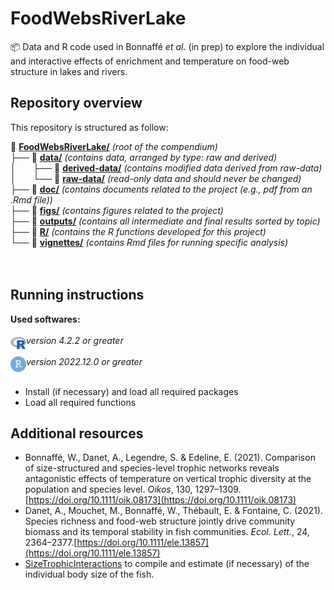 # FoodWebsRiverLake
📦 Data and R code used in Bonnaffé *et al.* (in prep) to explore the individual and interactive effects of enrichment and temperature on food-web structure in lakes and rivers.

## Repository overview
This repository is structured as follow:

:file_folder: [**FoodWebsRiverLake/**](https://github.com/CamilleLeclerc/FoodWebsRiverLake) *(root of the compendium)*  
├── :file_folder: [**data/**](https://github.com/CamilleLeclerc/FoodWebsRiverLake/tree/master/data) *(contains data, arranged by type: raw and derived)*  
│ &nbsp;  &nbsp;  &nbsp; ├── :file_folder: [**derived-data/**](https://github.com/CamilleLeclerc/FoodWebsRiverLake/tree/master/data/derived-data) *(contains modified data derived from raw-data)*  
│ &nbsp;  &nbsp;  &nbsp; └── :file_folder: [**raw-data/**](https://github.com/CamilleLeclerc/FoodWebsRiverLake/tree/master/data/raw-data) *(read-only data and should never be changed)*       
├── :file_folder: [**doc/**](https://github.com/CamilleLeclerc/FoodWebsRiverLake/tree/main/doc) *(contains documents related to the project (e.g., pdf from an .Rmd file))*  
├── :file_folder: [**figs/**](https://github.com/CamilleLeclerc/FoodWebsRiverLake/tree/main/figs) *(contains figures related to the project)*   
├── :file_folder: [**outputs/**](https://github.com/CamilleLeclerc/FoodWebsRiverLake/tree/main/outputs) *(contains all intermediate and final results sorted by topic)*   
├── :file_folder: [**R/**](https://github.com/CamilleLeclerc/FoodWebsRiverLake/tree/main/R) *(contains the R functions developed for this project)*  
└── :file_folder: [**vignettes/**](https://github.com/CamilleLeclerc/FoodWebsRiverLake/tree/master/vignettes) *(contains Rmd files for running specific analysis)*  
<br />
<br />

## Running instructions
**Used softwares:**  
<br />
<img align="left" width="25" src="https://github.com/devicons/devicon/blob/master/icons/r/r-original.svg">*version 4.2.2 or greater*
<br />
<br />
<img align="left" width="25" src="https://github.com/devicons/devicon/blob/master/icons/rstudio/rstudio-original.svg">*version 2022.12.0 or greater* 
<br />
<br />
* Install (if necessary) and load all required packages
* Load all required functions  

## Additional resources
* Bonnaffé, W., Danet, A., Legendre, S. & Edeline, E. (2021). Comparison of size-structured and species-level trophic networks reveals antagonistic effects of temperature on vertical trophic diversity at the population and species level. *Oikos*, 130, 1297–1309.[https://doi.org/10.1111/oik.08173](https://doi.org/10.1111/oik.08173)
* Danet, A., Mouchet, M., Bonnaffé, W., Thébault, E. & Fontaine, C. (2021). Species richness and food-web structure jointly drive community biomass and its temporal stability in fish communities. *Ecol. Lett.*, 24, 2364–2377.[https://doi.org/10.1111/ele.13857](https://doi.org/10.1111/ele.13857)
* [SizeTrophicInteractions](https://github.com/alaindanet/SizeTrophicInteractions) to compile and estimate (if necessary) of the individual body size of the fish.

